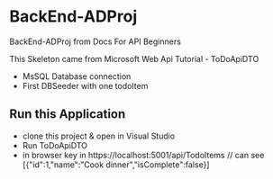 # BackEnd-ADProj
BackEnd-ADProj from Docs For API Beginners

This Skeleton came from Microsoft Web Api Tutorial - ToDoApiDTO
+ MsSQL Database connection
+ First DBSeeder with one todoItem


## Run this Application
- clone this project & open in Visual Studio
- Run ToDoApiDTO
- in browser key in  https://localhost:5001/api/TodoItems
// can see [{"id":1,"name":"Cook dinner","isComplete":false}]


